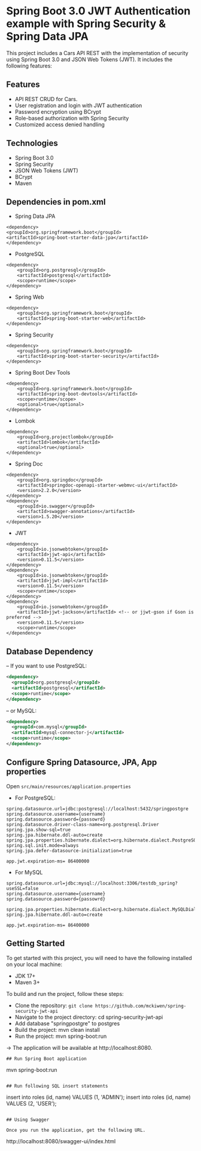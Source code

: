# Spring Boot 3.0 JWT Authentication example with Spring Security & Spring Data JPA

This project includes a Cars API REST with the implementation of security using Spring Boot 3.0 and JSON Web Tokens (JWT). It includes the following features:

## Features
* API REST CRUD for Cars.
* User registration and login with JWT authentication
* Password encryption using BCrypt
* Role-based authorization with Spring Security
* Customized access denied handling

## Technologies
* Spring Boot 3.0
* Spring Security
* JSON Web Tokens (JWT)
* BCrypt
* Maven

## Dependencies in pom.xml

* Spring Data JPA
```
<dependency>
<groupId>org.springframework.boot</groupId>
<artifactId>spring-boot-starter-data-jpa</artifactId>
</dependency>
```

* PostgreSQL
```
<dependency>
    <groupId>org.postgresql</groupId>
    <artifactId>postgresql</artifactId>
    <scope>runtime</scope>
</dependency>
```

* Spring Web
```
<dependency>
    <groupId>org.springframework.boot</groupId>
    <artifactId>spring-boot-starter-web</artifactId>
</dependency>
```

* Spring Security 
```
<dependency>
    <groupId>org.springframework.boot</groupId>
    <artifactId>spring-boot-starter-security</artifactId>
</dependency>
```

* Spring Boot Dev Tools
```
<dependency>
    <groupId>org.springframework.boot</groupId>
    <artifactId>spring-boot-devtools</artifactId>
    <scope>runtime</scope>
    <optional>true</optional>
</dependency>
```
* Lombok 
```
<dependency>
    <groupId>org.projectlombok</groupId>
    <artifactId>lombok</artifactId>
    <optional>true</optional>
</dependency>
```
* Spring Doc
```
<dependency>
    <groupId>org.springdoc</groupId>
    <artifactId>springdoc-openapi-starter-webmvc-ui</artifactId>
    <version>2.2.0</version>
</dependency>
<dependency>
    <groupId>io.swagger</groupId>
    <artifactId>swagger-annotations</artifactId>
    <version>1.5.20</version>
</dependency>
```
* JWT
```
<dependency>
    <groupId>io.jsonwebtoken</groupId>
    <artifactId>jjwt-api</artifactId>
    <version>0.11.5</version>
</dependency>
<dependency>
    <groupId>io.jsonwebtoken</groupId>
    <artifactId>jjwt-impl</artifactId>
    <version>0.11.5</version>
    <scope>runtime</scope>
</dependency>
<dependency>
    <groupId>io.jsonwebtoken</groupId>
    <artifactId>jjwt-jackson</artifactId> <!-- or jjwt-gson if Gson is preferred -->
    <version>0.11.5</version>
    <scope>runtime</scope>
</dependency>
```

## Database Dependency
– If you want to use PostgreSQL:
```xml
<dependency>
  <groupId>org.postgresql</groupId>
  <artifactId>postgresql</artifactId>
  <scope>runtime</scope>
</dependency>
```
– or MySQL:
```xml
<dependency>
  <groupId>com.mysql</groupId>
  <artifactId>mysql-connector-j</artifactId>
  <scope>runtime</scope>
</dependency>
```
## Configure Spring Datasource, JPA, App properties
Open `src/main/resources/application.properties`
- For PostgreSQL:
```
spring.datasource.url=jdbc:postgresql://localhost:5432/springpostgre
spring.datasource.username={username}
spring.datasource.password={passowrd}
spring.datasource.driver-class-name=org.postgresql.Driver
spring.jpa.show-sql=true
spring.jpa.hibernate.ddl-auto=create
spring.jpa.properties.hibernate.dialect=org.hibernate.dialect.PostgreSQLDialect
spring.sql.init.mode=always
spring.jpa.defer-datasource-initialization=true

app.jwt.expiration-ms= 86400000
```
- For MySQL
```
spring.datasource.url=jdbc:mysql://localhost:3306/testdb_spring?useSSL=false
spring.datasource.username={username}
spring.datasource.password={passowrd}

spring.jpa.properties.hibernate.dialect=org.hibernate.dialect.MySQLDialect
spring.jpa.hibernate.ddl-auto=create

app.jwt.expiration-ms= 86400000
```

## Getting Started
To get started with this project, you will need to have the following installed on your local machine:

* JDK 17+
* Maven 3+


To build and run the project, follow these steps:

* Clone the repository: `git clone https://github.com/mckiwen/spring-security-jwt-api`
* Navigate to the project directory: cd spring-security-jwt-api
* Add database "springpostgre" to postgres
* Build the project: mvn clean install
* Run the project: mvn spring-boot:run

-> The application will be available at http://localhost:8080.

```
## Run Spring Boot application
```
mvn spring-boot:run
```

## Run following SQL insert statements
```
insert into roles (id, name) VALUES (1, 'ADMIN');
insert into roles (id, name) VALUES (2, 'USER');
```

## Using Swagger

Once you run the application, get the following URL.
```
http://localhost:8080/swagger-ui/index.html
```

